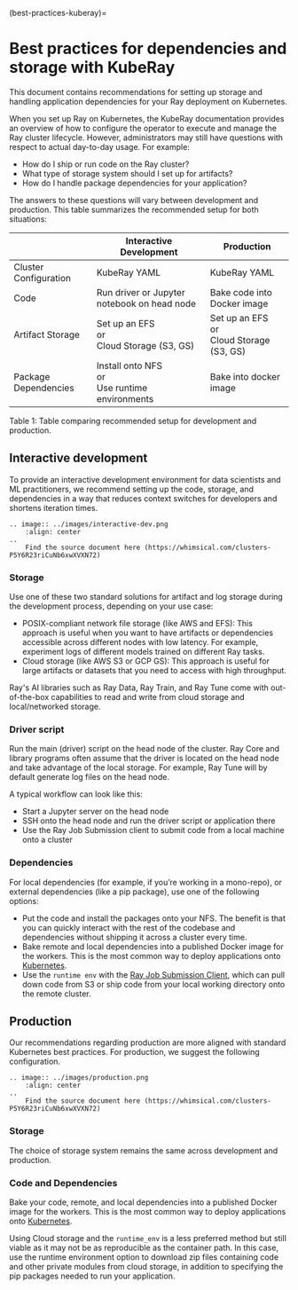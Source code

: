 (best-practices-kuberay)=

# Best practices for dependencies and storage with KubeRay

This document contains recommendations for setting up storage and handling application dependencies for your Ray deployment on Kubernetes.

When you set up Ray on Kubernetes, the KubeRay documentation provides an overview of how to configure the operator to execute and manage the Ray cluster lifecycle.
However, administrators may still have questions with respect to actual day-to-day usage. For example:

* How do I ship or run code on the Ray cluster?
* What type of storage system should I set up for artifacts?
* How do I handle package dependencies for your application?

The answers to these questions will vary between development and production. This table summarizes the recommended setup for both situations:

|   | Interactive Development  | Production  |
|---|---|---|
| Cluster Configuration  | KubeRay YAML  | KubeRay YAML  |
| Code | Run driver or Jupyter notebook on head node | Bake code into Docker image  |
| Artifact Storage | Set up an EFS <br /> or <br /> Cloud Storage (S3, GS) | Set up an EFS <br /> or <br /> Cloud Storage (S3, GS)  |
| Package Dependencies | Install onto NFS <br /> or <br /> Use runtime environments | Bake into docker image  |

Table 1: Table comparing recommended setup for development and production.

## Interactive development

To provide an interactive development environment for data scientists and ML practitioners, we recommend setting up the code, storage, and dependencies in a way that reduces context switches for developers and shortens iteration times.

```{eval-rst}
.. image:: ../images/interactive-dev.png
    :align: center
..
    Find the source document here (https://whimsical.com/clusters-P5Y6R23riCuNb6xwXVXN72)
```

### Storage

Use one of these two standard solutions for artifact and log storage during the development process, depending on your use case:

* POSIX-compliant network file storage (like AWS and EFS): This approach is useful when you want to have artifacts or dependencies accessible across different nodes with low latency. For example, experiment logs of different models trained on different Ray tasks.
* Cloud storage (like AWS S3 or GCP GS): This approach is useful for large artifacts or datasets that you need to access with high throughput.

Ray's AI libraries such as Ray Data, Ray Train, and Ray Tune come with out-of-the-box capabilities to read and write from cloud storage and local/networked storage.
### Driver script

Run the main (driver) script on the head node of the cluster. Ray Core and library programs often assume that the driver is located on the head node and take advantage of the local storage. For example, Ray Tune will by default generate log files on the head node.

A typical workflow can look like this:

* Start a Jupyter server on the head node
* SSH onto the head node and run the driver script or application there
* Use the Ray Job Submission client to submit code from a local machine onto a cluster

### Dependencies

For local dependencies (for example, if you’re working in a mono-repo), or external dependencies (like a pip package), use one of the following options:

* Put the code and install the packages onto your NFS. The benefit is that you can quickly interact with the rest of the codebase and dependencies without shipping it across a cluster every time.
* Bake remote and local dependencies into a published Docker image for the workers. This is the most common way to deploy applications onto [Kubernetes](https://kube.academy/courses/building-applications-for-kubernetes). 
* Use the `runtime env` with the [Ray Job Submission Client](ray.job_submission.JobSubmissionClient), which can pull down code from S3 or ship code from your local working directory onto the remote cluster.

## Production

Our recommendations regarding production are more aligned with standard Kubernetes best practices. For production, we suggest the following configuration.


```{eval-rst}
.. image:: ../images/production.png
    :align: center
..
    Find the source document here (https://whimsical.com/clusters-P5Y6R23riCuNb6xwXVXN72)
```


### Storage

The choice of storage system remains the same across development and production.

### Code and Dependencies

Bake your code, remote, and local dependencies into a published Docker image for the workers. This is the most common way to deploy applications onto [Kubernetes](https://kube.academy/courses/building-applications-for-kubernetes).

Using Cloud storage and the `runtime_env` is a less preferred method but still viable as it may not be as reproducible as the container path. In this case, use the runtime environment option to download zip files containing code and other private modules from cloud storage, in addition to specifying the pip packages needed to run your application.
